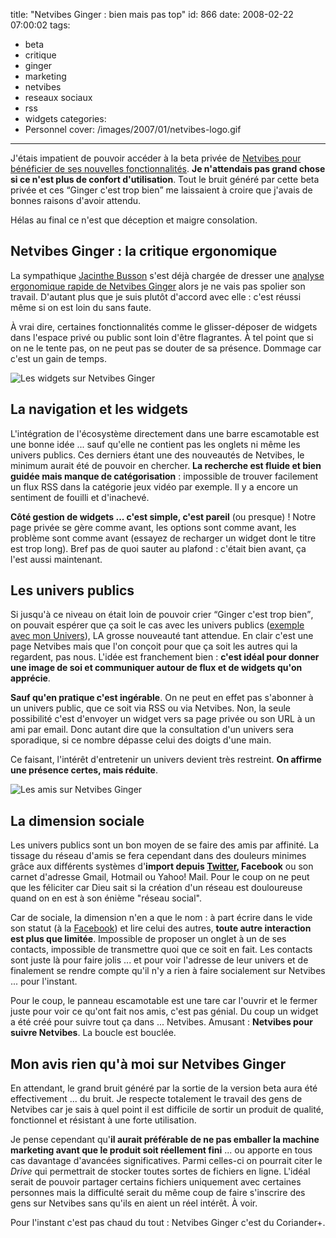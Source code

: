 title: "Netvibes Ginger : bien mais pas top"
id: 866
date: 2008-02-22 07:00:02
tags:
- beta
- critique
- ginger
- marketing
- netvibes
- reseaux sociaux
- rss
- widgets
categories:
- Personnel
cover: /images/2007/01/netvibes-logo.gif
---


J'étais impatient de pouvoir accéder à la beta privée de [Netvibes pour bénéficier de ses nouvelles fonctionnalités](http://blog.netvibes.com/?2007/12/08/148-ginger-the-first-preview). **Je n'attendais pas grand chose si ce n'est plus de confort d'utilisation**. Tout le bruit généré par cette beta privée et ces <q>Ginger c'est trop bien</q> me laissaient à croire que j'avais de bonnes raisons d'avoir attendu.

Hélas au final ce n'est que déception et maigre consolation.
<!--more-->

## Netvibes Ginger : la critique ergonomique

La sympathique [Jacinthe Busson](http://www.ergophile.com/) s'est déjà chargée de dresser une [analyse ergonomique rapide de Netvibes Ginger](http://www.ergophile.com/2008/01/30/ergotest-05-netvibes-ginger-pre-beta/) alors je ne vais pas spolier son travail. D'autant plus que je suis plutôt d'accord avec elle : c'est réussi même si on est loin du sans faute.

À vrai dire, certaines fonctionnalités comme le glisser-déposer de widgets dans l'espace privé ou public sont loin d'être flagrantes. À tel point que si on ne le tente pas, on ne peut pas se douter de sa présence. Dommage car c'est un gain de temps.

![Les widgets sur Netvibes Ginger](/images/2008/02/netvibes-widgets.png)

## La navigation et les widgets

L'intégration de l'écosystème directement dans une barre escamotable est une bonne idée ... sauf qu'elle ne contient pas les onglets ni même les univers publics. Ces derniers étant une des nouveautés de Netvibes, le minimum aurait été de pouvoir en chercher.
**La recherche est fluide et bien guidée mais manque de catégorisation** : impossible de trouver facilement un flux RSS dans la catégorie jeux vidéo par exemple. Il y a encore un sentiment de fouilli et d'inachevé.

**Côté gestion de widgets ... c'est simple, c'est pareil** (ou presque) ! Notre page privée se gère comme avant, les options sont comme avant, les problème sont comme avant (essayez de recharger un widget dont le titre est trop long). Bref pas de quoi sauter au plafond : c'était bien avant, ça l'est aussi maintenant.

## Les univers publics

Si jusqu'à ce niveau on était loin de pouvoir crier <q>Ginger c'est trop bien</q>, on pouvait espérer que ça soit le cas avec les univers publics ([exemple avec mon Univers](http://netvibes.com/oncletom)), LA grosse nouveauté tant attendue. En clair c'est une page Netvibes mais que l'on conçoit pour que ça soit les autres qui la regardent, pas nous. L'idée est franchement bien : **c'est idéal pour donner une image de soi et communiquer autour de flux et de widgets qu'on apprécie**.

**Sauf qu'en pratique c'est ingérable**.
On ne peut en effet pas s'abonner à un univers public, que ce soit via RSS ou via Netvibes. Non, la seule possibilité c'est d'envoyer un widget vers sa page privée ou son URL à un ami par email. Donc autant dire que la consultation d'un univers sera sporadique, si ce nombre dépasse celui des doigts d'une main.

Ce faisant, l'intérêt d'entretenir un univers devient très restreint. **On affirme une présence certes, mais réduite**.

![Les amis sur Netvibes Ginger](/images/2008/02/netvibes-friends.png)

## La dimension sociale

Les univers publics sont un bon moyen de se faire des amis par affinité. La tissage du réseau d'amis se fera cependant dans des douleurs minimes grâce aux différents systèmes d'**import depuis [Twitter](http://twitter.com/), Facebook** ou son carnet d'adresse Gmail, Hotmail ou Yahoo! Mail. Pour le coup on ne peut que les féliciter car Dieu sait si la création d'un réseau est douloureuse quand on en est à son énième "réseau social".

Car de sociale, la dimension n'en a que le nom : à part écrire dans le vide son statut (à la [Facebook](http://www.facebook.com/)) et lire celui des autres, **toute autre interaction est plus que limitée**. Impossible de proposer un onglet à un de ses contacts, impossible de transmettre quoi que ce soit en fait. Les contacts sont juste là pour faire jolis ... et pour voir l'adresse de leur univers et de finalement se rendre compte qu'il n'y a rien à faire socialement sur Netvibes ... pour l'instant.

Pour le coup, le panneau escamotable est une tare car l'ouvrir et le fermer juste pour voir ce qu'ont fait nos amis, c'est pas génial. Du coup un widget a été créé pour suivre tout ça dans ... Netvibes. Amusant : **Netvibes pour suivre Netvibes**. La boucle est bouclée.

## Mon avis rien qu'à moi sur Netvibes Ginger

En attendant, le grand bruit généré par la sortie de la version beta aura été effectivement ... du bruit. Je respecte totalement le travail des gens de Netvibes car je sais à quel point il est difficile de sortir un produit de qualité, fonctionnel et résistant à une forte utilisation.

Je pense cependant qu'**il aurait préférable de ne pas emballer la machine marketing avant que le produit soit réellement fini** ... ou apporte en tous cas davantage d'avancées significatives. Parmi celles-ci on pourrait citer le _Drive_ qui permettrait de stocker toutes sortes de fichiers en ligne. L'idéal serait de pouvoir partager certains fichiers uniquement avec certaines personnes mais la difficulté serait du même coup de faire s'inscrire des gens sur Netvibes sans qu'ils en aient un réel intérêt. À voir.

Pour l'instant c'est pas chaud du tout : Netvibes Ginger c'est du Coriander+.